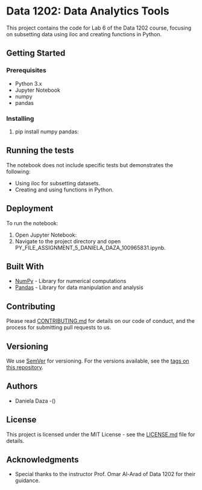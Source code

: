 # Data 1202: Data Analytics Tools

This project contains the code for Lab 6 of the Data 1202 course, focusing on subsetting data using iloc and creating functions in Python.

## Getting Started

### Prerequisites
- Python 3.x
- Jupyter Notebook
- numpy
- pandas

### Installing
1. pip install numpy pandas:
## Running the tests

The notebook does not include specific tests but demonstrates the following:
- Using iloc for subsetting datasets.
- Creating and using functions in Python.

## Deployment

To run the notebook:
1. Open Jupyter Notebook:
2. Navigate to the project directory and open PY_FILE_ASSIGNMENT_5_DANIELA_DAZA_100965831.ipynb.

## Built With

* [NumPy](https://numpy.org/) - Library for numerical computations
* [Pandas](https://pandas.pydata.org/) - Library for data manipulation and analysis

## Contributing

Please read [CONTRIBUTING.md](https://gist.github.com/PurpleBooth/b24679402957c63ec426) for details on our code of conduct, and the process for submitting pull requests to us.

## Versioning

We use [SemVer](http://semver.org/) for versioning. For the versions available, see the [tags on this repository](https://github.com/your/project/tags). 

## Authors

* Daniela Daza -()

## License

This project is licensed under the MIT License - see the [LICENSE.md](LICENSE.md) file for details.

## Acknowledgments

* Special thanks to the instructor Prof. Omar Al-Arad of Data 1202 for their guidance.
